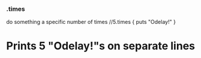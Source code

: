### .times
do something a specific number of times
//5.times { puts "Odelay!" }
# Prints 5 "Odelay!"s on separate lines
